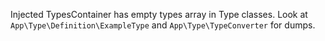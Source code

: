 Injected TypesContainer has empty types array in Type classes. Look at `App\Type\Definition\ExampleType` and `App\Type\TypeConverter` for dumps.
